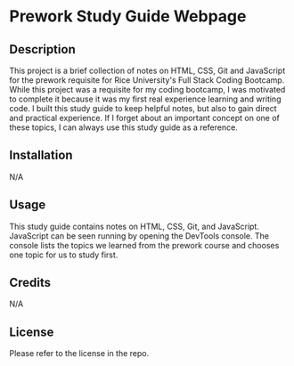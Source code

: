 # Prework Study Guide Webpage

## Description

This project is a brief collection of notes on HTML, CSS, Git and JavaScript for the prework requisite for Rice University's Full Stack Coding Bootcamp. While this project was a requisite for my coding bootcamp, I was motivated to complete it because it was my first real experience learning and writing code. I built this study guide to keep helpful notes, but also to gain direct and practical experience. If I forget about an important concept on one of these topics, I can always use this study guide as a reference.

## Installation

N/A

## Usage

This study guide contains notes on HTML, CSS, Git, and JavaScript. JavaScript can be seen running by opening the DevTools console. The console lists the topics we learned from the prework course and chooses one topic for us to study first. 

## Credits

N/A

## License

Please refer to the license in the repo.
